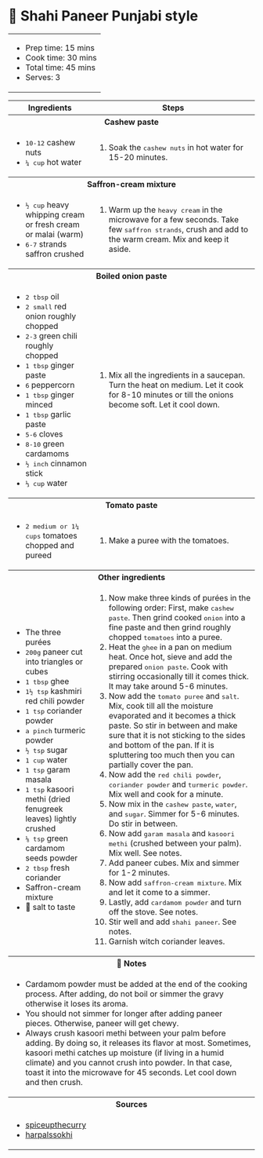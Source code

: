 # 🍛 Shahi Paneer Punjabi style

<table class="table table-striped">
    <tr>
        <td colspan="2">
            <ul>
                <li>Prep time: 15 mins</li>
                <li>Cook time: 30 mins</li>
                <li>Total time: 45 mins</li>
                <li>Serves: 3</li>
            </ul>
        </td>
    </tr>
</table>

<table class="table table-striped">
  <thead>
    <tr>
      <th scope="col">Ingredients</th>
      <th scope="col">Steps</th>
    </tr>
  </thead>
  <tbody>
    <tr>
      <th colspan="2">Cashew paste</th>
    </tr>
    <tr>
      <td scope="row">
        <ul>
            <li><samp>10-12</samp> cashew nuts</li>
            <li><samp>¼ cup</samp> hot water</li>
        </ul>
      </td>
      <td>
        <ol>
            <li>Soak the <samp>cashew nuts</samp> in hot water for 15-20 minutes.</li>
        </ol>
      </td>
    </tr>
    <tr>
      <th colspan="2">Saffron-cream mixture</th>
    </tr>
    <tr>
      <td scope="row">
        <ul>
            <li><samp>½ cup</samp> heavy whipping cream or fresh cream or malai (warm)</li>
            <li><samp>6-7</samp> strands saffron crushed</li>
        </ul>
      </td>
      <td>
        <ol>
            <li>Warm up the <samp>heavy cream</samp> in the microwave for a few seconds. Take few <samp>saffron strands</samp>, crush and add to the warm cream. Mix and keep it aside.</li>
        </ol>
      </td>
    </tr>
    <tr>
      <th colspan="2">Boiled onion paste</th>
    </tr>
    <tr>
      <td scope="row">
        <ul>
            <li><samp>2 tbsp</samp> oil</li>
            <li><samp>2 small</samp> red onion roughly chopped</li>
            <li><samp>2-3</samp> green chili roughly chopped</li>
            <li><samp>1 tbsp</samp> ginger paste</li>
            <li><samp>6</samp> peppercorn</li>
            <li><samp>1 tbsp</samp> ginger minced</li>
            <li><samp>1 tbsp</samp> garlic paste</li>
            <li><samp>5-6</samp> cloves</li>
            <li><samp>8-10</samp> green cardamoms</li>
            <li><samp>½ inch</samp> cinnamon stick</li>
            <li><samp>⅓ cup</samp> water</li>
        </ul>
      </td>
      <td>
        <ol>
            <li>Mix all the ingredients in a saucepan. Turn the heat on medium. Let it cook for 8-10 minutes or till the onions become soft. Let it cool down.</li>
        </ol>
      </td>
    </tr>
    <tr>
      <th colspan="2">Tomato paste</th>
    </tr>
    <tr>
      <td scope="row">
        <ul>
            <li><samp>2 medium or 1¼ cups</samp> tomatoes chopped and pureed</li>
        </ul>
      </td>
      <td>
        <ol>
            <li>Make a puree with the tomatoes.</li>
        </ol>
      </td>
    </tr>
    <tr>
      <th colspan="2">Other ingredients</th>
    </tr>
    <tr>
      <td scope="row">
        <ul>
            <li>The three purées</li>
            <li><samp>200g</samp> paneer cut into triangles or cubes</li>
            <li><samp>1 tbsp</samp> ghee</li>
            <li><samp>1½ tsp</samp> kashmiri red chili powder</li>
            <li><samp>1 tsp</samp> coriander powder</li>
            <li><samp>a pinch</samp> turmeric powder</li>
            <li><samp>½ tsp</samp> sugar</li>
            <li><samp>1 cup</samp> water</li>
            <li><samp>1 tsp</samp> garam masala</li>
            <li><samp>1 tsp</samp> kasoori methi (dried fenugreek leaves) lightly crushed</li>
            <li><samp>⅛ tsp</samp> green cardamom seeds powder</li>
            <li><samp>2 tbsp</samp> fresh coriander</li>
            <li>Saffron-cream mixture</li>
            <li>🧂 salt to taste</li>
        </ul>
      </td>
      <td>
        <ol>
            <li>Now make three kinds of purées in the following order: First, make <samp>cashew paste</samp>. Then grind cooked <samp>onion</samp> into a fine paste and then grind roughly chopped <samp>tomatoes</samp> into a puree.</li>
            <li>Heat the <samp>ghee</samp> in a pan on medium heat. Once hot, sieve and add the prepared <samp>onion paste</samp>. Cook with stirring occasionally till it comes thick. It may take around 5-6 minutes.</li>
            <li>Now add the <samp>tomato puree</samp> and <samp>salt</samp>. Mix, cook till all the moisture evaporated and it becomes a thick paste. So stir in between and make sure that it is not sticking to the sides and bottom of the pan. If it is spluttering too much then you can partially cover the pan.</li>
            <li>Now add the <samp>red chili powder</samp>, <samp>coriander powder</samp> and <samp>turmeric powder</samp>. Mix well and cook for a minute.</li>
            <li>Now mix in the <samp>cashew paste</samp>, <samp>water</samp>, and <samp>sugar</samp>. Simmer for 5-6 minutes. Do stir in between.</li>
            <li>Now add <samp>garam masala</samp> and <samp>kasoori methi</samp> (crushed between your palm). Mix well. See notes.</li>
            <li>Add paneer cubes. Mix and simmer for 1-2 minutes.</li>
            <li>Now add <samp>saffron-cream mixture</samp>. Mix and let it come to a simmer.</li>
            <li>Lastly, add <samp>cardamom powder</samp> and turn off the stove. See notes.</li>
            <li>Stir well and add <samp>shahi paneer</samp>. See notes.</li>
            <li>Garnish witch coriander leaves.</li>
        </ol>
      </td>
    <tr>
      <th colspan="2">📝 Notes</th>
    </tr>
    <tr>
      <td colspan="2">
        <ul>
            <li>Cardamom powder must be added at the end of the cooking process. After adding, do not boil or simmer the gravy otherwise it loses its aroma.</li>
            <li>You should not simmer for longer after adding paneer pieces. Otherwise, paneer will get chewy.</li>
            <li>Always crush kasoori methi between your palm before adding. By doing so, it releases its flavor at most. Sometimes, kasoori methi catches up moisture (if living in a humid climate) and you cannot crush into powder. In that case, toast it into the microwave for 45 seconds. Let cool down and then crush.</li>
        </ul>
      </td>
    </tr>
    <tr>
      <th colspan="2">Sources</th>
    </tr>
    <tr>
      <td colspan="2">
        <ul>
            <li><a href="https://www.spiceupthecurry.com/shahi-paneer-recipe-restaurant-style/" target="_blank">spiceupthecurry</a></li>
            <li><a href="https://harpalssokhi.com/recipe/shahi-paneer/" target="_blank">harpalssokhi</a></li>
        </ul>
      </td>
    </tr>
  </tbody>
</table>
